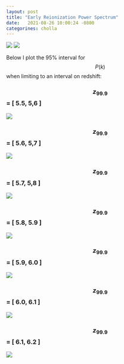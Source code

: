 ```yaml
---
layout: post
title: "Early Reionization Power Spectrum"
date:   2021-08-26 10:00:24 -0800
categorines: cholla
---
```


<img src="{{ site.url }}assets/images/corner_boera_ps.png">

<img src="{{ site.url }}assets/images/z_reionization.png">


Below I plot the 95% interval for $$P(k)$$ when limiting to an interval on redshift:


### $$z_{99.9}$$ = [ 5.5, 5,6 ]
<img src="{{ site.url }}assets/images/flux_ps_difference_boera_0.png">

### $$z_{99.9}$$ = [ 5.6, 5,7 ]
<img src="{{ site.url }}assets/images/flux_ps_difference_boera_1.png">

### $$z_{99.9}$$ = [ 5.7, 5,8 ]
<img src="{{ site.url }}assets/images/flux_ps_difference_boera_2.png">

### $$z_{99.9}$$ = [ 5.8, 5.9 ]
<img src="{{ site.url }}assets/images/flux_ps_difference_boera_3.png">

### $$z_{99.9}$$ = [ 5.9, 6.0 ]
<img src="{{ site.url }}assets/images/flux_ps_difference_boera_4.png">

### $$z_{99.9}$$ = [ 6.0, 6.1 ]
<img src="{{ site.url }}assets/images/flux_ps_difference_boera_5.png">

### $$z_{99.9}$$ = [ 6.1, 6.2 ]
<img src="{{ site.url }}assets/images/flux_ps_difference_boera_6.png">



 
